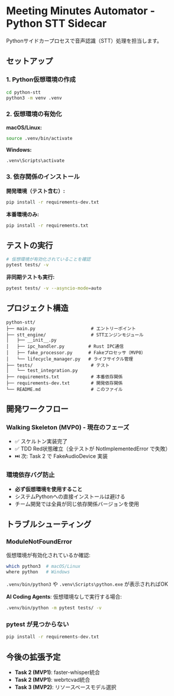 # Meeting Minutes Automator - Python STT Sidecar

Pythonサイドカープロセスで音声認識（STT）処理を担当します。

## セットアップ

### 1. Python仮想環境の作成

```bash
cd python-stt
python3 -m venv .venv
```

### 2. 仮想環境の有効化

**macOS/Linux:**
```bash
source .venv/bin/activate
```

**Windows:**
```cmd
.venv\Scripts\activate
```

### 3. 依存関係のインストール

**開発環境（テスト含む）:**
```bash
pip install -r requirements-dev.txt
```

**本番環境のみ:**
```bash
pip install -r requirements.txt
```

## テストの実行

```bash
# 仮想環境が有効化されていることを確認
pytest tests/ -v
```

**非同期テストも実行:**
```bash
pytest tests/ -v --asyncio-mode=auto
```

## プロジェクト構造

```
python-stt/
├── main.py                     # エントリーポイント
├── stt_engine/                 # STTエンジンモジュール
│   ├── __init__.py
│   ├── ipc_handler.py         # Rust IPC通信
│   ├── fake_processor.py      # Fakeプロセッサ（MVP0）
│   └── lifecycle_manager.py   # ライフサイクル管理
├── tests/                      # テスト
│   └── test_integration.py
├── requirements.txt            # 本番依存関係
├── requirements-dev.txt        # 開発依存関係
└── README.md                   # このファイル
```

## 開発ワークフロー

### Walking Skeleton (MVP0) - 現在のフェーズ
- ✅ スケルトン実装完了
- ✅ TDD Red状態確立（全テストが NotImplementedError で失敗）
- ⏭️ 次: Task 2 で FakeAudioDevice 実装

### 環境依存バグ防止
- **必ず仮想環境を使用すること**
- システムPythonへの直接インストールは避ける
- チーム開発では全員が同じ依存関係バージョンを使用

## トラブルシューティング

### ModuleNotFoundError
仮想環境が有効化されているか確認:
```bash
which python3  # macOS/Linux
where python   # Windows
```

`.venv/bin/python3` や `.venv\Scripts\python.exe` が表示されればOK

**AI Coding Agents**: 仮想環境なしで実行する場合:
```bash
.venv/bin/python -m pytest tests/ -v
```

### pytest が見つからない
```bash
pip install -r requirements-dev.txt
```

## 今後の拡張予定

- **Task 2 (MVP1)**: faster-whisper統合
- **Task 2 (MVP1)**: webrtcvad統合
- **Task 3 (MVP2)**: リソースベースモデル選択
